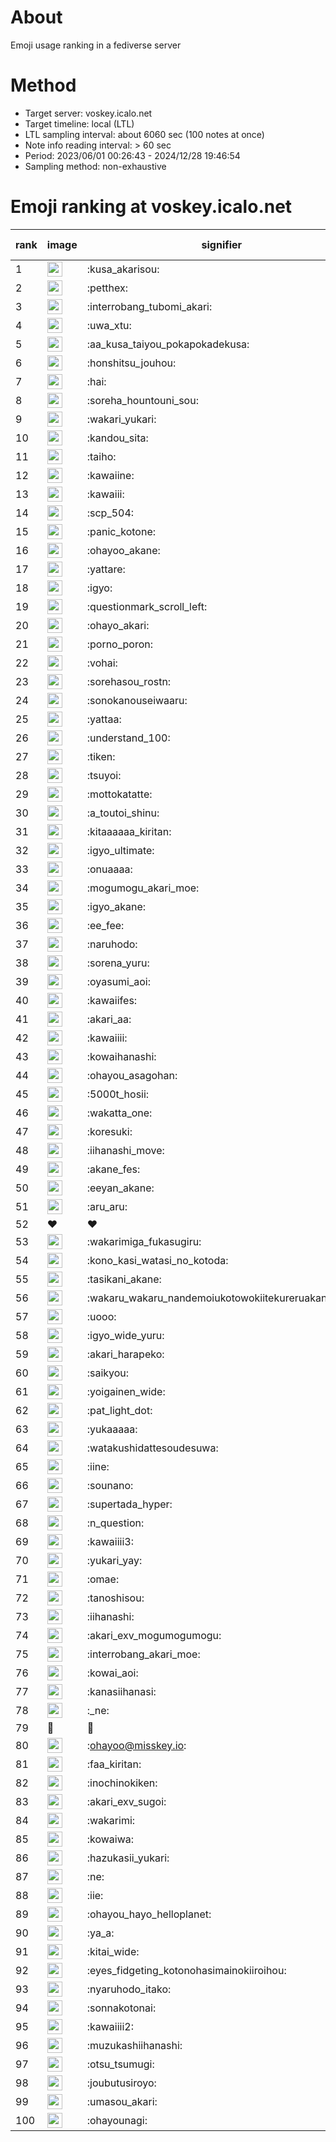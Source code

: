 # About
Emoji usage ranking in a fediverse server

# Method
- Target server: voskey.icalo.net
- Target timeline: local (LTL)
- LTL sampling interval: about 6060 sec (100 notes at once)
- Note info reading interval: > 60 sec
- Period: 2023/06/01 00:26:43 - 2024/12/28 19:46:54 
- Sampling method: non-exhaustive

# Emoji ranking at voskey.icalo.net

|rank|image|signifier|type|frequency score|
|----|----|----|----|----|
|1|<img height="24" src="https://voskey.icalo.net/emoji/kusa_akarisou.webp">|:kusa_akarisou:|custom|36509|
|2|<img height="24" src="https://voskey.icalo.net/emoji/petthex.webp">|:petthex:|custom|28635|
|3|<img height="24" src="https://voskey.icalo.net/emoji/interrobang_tubomi_akari.webp">|:interrobang_tubomi_akari:|custom|14802|
|4|<img height="24" src="https://voskey.icalo.net/emoji/uwa_xtu.webp">|:uwa_xtu:|custom|12607|
|5|<img height="24" src="https://voskey.icalo.net/emoji/aa_kusa_taiyou_pokapokadekusa.webp">|:aa_kusa_taiyou_pokapokadekusa:|custom|11658|
|6|<img height="24" src="https://voskey.icalo.net/emoji/honshitsu_jouhou.webp">|:honshitsu_jouhou:|custom|10254|
|7|<img height="24" src="https://voskey.icalo.net/emoji/hai.webp">|:hai:|custom|8778|
|8|<img height="24" src="https://voskey.icalo.net/emoji/soreha_hountouni_sou.webp">|:soreha_hountouni_sou:|custom|7548|
|9|<img height="24" src="https://voskey.icalo.net/emoji/wakari_yukari.webp">|:wakari_yukari:|custom|7217|
|10|<img height="24" src="https://voskey.icalo.net/emoji/kandou_sita.webp">|:kandou_sita:|custom|6983|
|11|<img height="24" src="https://voskey.icalo.net/emoji/taiho.webp">|:taiho:|custom|6973|
|12|<img height="24" src="https://voskey.icalo.net/emoji/kawaiine.webp">|:kawaiine:|custom|6958|
|13|<img height="24" src="https://voskey.icalo.net/emoji/kawaiii.webp">|:kawaiii:|custom|6714|
|14|<img height="24" src="https://voskey.icalo.net/emoji/scp_504.webp">|:scp_504:|custom|6042|
|15|<img height="24" src="https://voskey.icalo.net/emoji/panic_kotone.webp">|:panic_kotone:|custom|5854|
|16|<img height="24" src="https://voskey.icalo.net/emoji/ohayoo_akane.webp">|:ohayoo_akane:|custom|5411|
|17|<img height="24" src="https://voskey.icalo.net/emoji/yattare.webp">|:yattare:|custom|4993|
|18|<img height="24" src="https://voskey.icalo.net/emoji/igyo.webp">|:igyo:|custom|4931|
|19|<img height="24" src="https://voskey.icalo.net/emoji/questionmark_scroll_left.webp">|:questionmark_scroll_left:|custom|4786|
|20|<img height="24" src="https://voskey.icalo.net/emoji/ohayo_akari.webp">|:ohayo_akari:|custom|4687|
|21|<img height="24" src="https://voskey.icalo.net/emoji/porno_poron.webp">|:porno_poron:|custom|4554|
|22|<img height="24" src="https://voskey.icalo.net/emoji/vohai.webp">|:vohai:|custom|4429|
|23|<img height="24" src="https://voskey.icalo.net/emoji/sorehasou_rostn.webp">|:sorehasou_rostn:|custom|4425|
|24|<img height="24" src="https://voskey.icalo.net/emoji/sonokanouseiwaaru.webp">|:sonokanouseiwaaru:|custom|4412|
|25|<img height="24" src="https://voskey.icalo.net/emoji/yattaa.webp">|:yattaa:|custom|4151|
|26|<img height="24" src="https://voskey.icalo.net/emoji/understand_100.webp">|:understand_100:|custom|3912|
|27|<img height="24" src="https://voskey.icalo.net/emoji/tiken.webp">|:tiken:|custom|3843|
|28|<img height="24" src="https://voskey.icalo.net/emoji/tsuyoi.webp">|:tsuyoi:|custom|3827|
|29|<img height="24" src="https://voskey.icalo.net/emoji/mottokatatte.webp">|:mottokatatte:|custom|3723|
|30|<img height="24" src="https://voskey.icalo.net/emoji/a_toutoi_shinu.webp">|:a_toutoi_shinu:|custom|3640|
|31|<img height="24" src="https://voskey.icalo.net/emoji/kitaaaaaa_kiritan.webp">|:kitaaaaaa_kiritan:|custom|3547|
|32|<img height="24" src="https://voskey.icalo.net/emoji/igyo_ultimate.webp">|:igyo_ultimate:|custom|3532|
|33|<img height="24" src="https://voskey.icalo.net/emoji/onuaaaa.webp">|:onuaaaa:|custom|3304|
|34|<img height="24" src="https://voskey.icalo.net/emoji/mogumogu_akari_moe.webp">|:mogumogu_akari_moe:|custom|3087|
|35|<img height="24" src="https://voskey.icalo.net/emoji/igyo_akane.webp">|:igyo_akane:|custom|3072|
|36|<img height="24" src="https://voskey.icalo.net/emoji/ee_fee.webp">|:ee_fee:|custom|3048|
|37|<img height="24" src="https://voskey.icalo.net/emoji/naruhodo.webp">|:naruhodo:|custom|3042|
|38|<img height="24" src="https://voskey.icalo.net/emoji/sorena_yuru.webp">|:sorena_yuru:|custom|2946|
|39|<img height="24" src="https://voskey.icalo.net/emoji/oyasumi_aoi.webp">|:oyasumi_aoi:|custom|2932|
|40|<img height="24" src="https://voskey.icalo.net/emoji/kawaiifes.webp">|:kawaiifes:|custom|2908|
|41|<img height="24" src="https://voskey.icalo.net/emoji/akari_aa.webp">|:akari_aa:|custom|2866|
|42|<img height="24" src="https://voskey.icalo.net/emoji/kawaiiii.webp">|:kawaiiii:|custom|2839|
|43|<img height="24" src="https://voskey.icalo.net/emoji/kowaihanashi.webp">|:kowaihanashi:|custom|2826|
|44|<img height="24" src="https://voskey.icalo.net/emoji/ohayou_asagohan.webp">|:ohayou_asagohan:|custom|2715|
|45|<img height="24" src="https://voskey.icalo.net/emoji/5000t_hosii.webp">|:5000t_hosii:|custom|2649|
|46|<img height="24" src="https://voskey.icalo.net/emoji/wakatta_one.webp">|:wakatta_one:|custom|2606|
|47|<img height="24" src="https://voskey.icalo.net/emoji/koresuki.webp">|:koresuki:|custom|2594|
|48|<img height="24" src="https://voskey.icalo.net/emoji/iihanashi_move.webp">|:iihanashi_move:|custom|2592|
|49|<img height="24" src="https://voskey.icalo.net/emoji/akane_fes.webp">|:akane_fes:|custom|2582|
|50|<img height="24" src="https://voskey.icalo.net/emoji/eeyan_akane.webp">|:eeyan_akane:|custom|2567|
|51|<img height="24" src="https://voskey.icalo.net/emoji/aru_aru.webp">|:aru_aru:|custom|2563|
|52|❤|❤|unicode|2532|
|53|<img height="24" src="https://voskey.icalo.net/emoji/wakarimiga_fukasugiru.webp">|:wakarimiga_fukasugiru:|custom|2511|
|54|<img height="24" src="https://voskey.icalo.net/emoji/kono_kasi_watasi_no_kotoda.webp">|:kono_kasi_watasi_no_kotoda:|custom|2451|
|55|<img height="24" src="https://voskey.icalo.net/emoji/tasikani_akane.webp">|:tasikani_akane:|custom|2409|
|56|<img height="24" src="https://voskey.icalo.net/emoji/wakaru_wakaru_nandemoiukotowokiitekureruakanetyan.webp">|:wakaru_wakaru_nandemoiukotowokiitekureruakanetyan:|custom|2409|
|57|<img height="24" src="https://voskey.icalo.net/emoji/uooo.webp">|:uooo:|custom|2397|
|58|<img height="24" src="https://voskey.icalo.net/emoji/igyo_wide_yuru.webp">|:igyo_wide_yuru:|custom|2387|
|59|<img height="24" src="https://voskey.icalo.net/emoji/akari_harapeko.webp">|:akari_harapeko:|custom|2347|
|60|<img height="24" src="https://voskey.icalo.net/emoji/saikyou.webp">|:saikyou:|custom|2275|
|61|<img height="24" src="https://voskey.icalo.net/emoji/yoigainen_wide.webp">|:yoigainen_wide:|custom|2269|
|62|<img height="24" src="https://voskey.icalo.net/emoji/pat_light_dot.webp">|:pat_light_dot:|custom|2250|
|63|<img height="24" src="https://voskey.icalo.net/emoji/yukaaaaa.webp">|:yukaaaaa:|custom|2237|
|64|<img height="24" src="https://voskey.icalo.net/emoji/watakushidattesoudesuwa.webp">|:watakushidattesoudesuwa:|custom|2206|
|65|<img height="24" src="https://voskey.icalo.net/emoji/iine.webp">|:iine:|custom|2128|
|66|<img height="24" src="https://voskey.icalo.net/emoji/sounano.webp">|:sounano:|custom|2066|
|67|<img height="24" src="https://voskey.icalo.net/emoji/supertada_hyper.webp">|:supertada_hyper:|custom|2063|
|68|<img height="24" src="https://voskey.icalo.net/emoji/n_question.webp">|:n_question:|custom|2000|
|69|<img height="24" src="https://voskey.icalo.net/emoji/kawaiiii3.webp">|:kawaiiii3:|custom|1978|
|70|<img height="24" src="https://voskey.icalo.net/emoji/yukari_yay.webp">|:yukari_yay:|custom|1975|
|71|<img height="24" src="https://voskey.icalo.net/emoji/omae.webp">|:omae:|custom|1934|
|72|<img height="24" src="https://voskey.icalo.net/emoji/tanoshisou.webp">|:tanoshisou:|custom|1921|
|73|<img height="24" src="https://voskey.icalo.net/emoji/iihanashi.webp">|:iihanashi:|custom|1884|
|74|<img height="24" src="https://voskey.icalo.net/emoji/akari_exv_mogumogumogu.webp">|:akari_exv_mogumogumogu:|custom|1829|
|75|<img height="24" src="https://voskey.icalo.net/emoji/interrobang_akari_moe.webp">|:interrobang_akari_moe:|custom|1817|
|76|<img height="24" src="https://voskey.icalo.net/emoji/kowai_aoi.webp">|:kowai_aoi:|custom|1801|
|77|<img height="24" src="https://voskey.icalo.net/emoji/kanasiihanasi.webp">|:kanasiihanasi:|custom|1776|
|78|<img height="24" src="https://voskey.icalo.net/emoji/_ne.webp">|:_ne:|custom|1775|
|79|🤔|🤔|unicode|1754|
|80|<img height="24" src="https://voskey.icalo.net/emoji/ohayoo.webp">|:ohayoo@misskey.io:|custom|1726|
|81|<img height="24" src="https://voskey.icalo.net/emoji/faa_kiritan.webp">|:faa_kiritan:|custom|1720|
|82|<img height="24" src="https://voskey.icalo.net/emoji/inochinokiken.webp">|:inochinokiken:|custom|1709|
|83|<img height="24" src="https://voskey.icalo.net/emoji/akari_exv_sugoi.webp">|:akari_exv_sugoi:|custom|1691|
|84|<img height="24" src="https://voskey.icalo.net/emoji/wakarimi.webp">|:wakarimi:|custom|1686|
|85|<img height="24" src="https://voskey.icalo.net/emoji/kowaiwa.webp">|:kowaiwa:|custom|1677|
|86|<img height="24" src="https://voskey.icalo.net/emoji/hazukasii_yukari.webp">|:hazukasii_yukari:|custom|1640|
|87|<img height="24" src="https://voskey.icalo.net/emoji/ne.webp">|:ne:|custom|1638|
|88|<img height="24" src="https://voskey.icalo.net/emoji/iie.webp">|:iie:|custom|1633|
|89|<img height="24" src="https://voskey.icalo.net/emoji/ohayou_hayo_helloplanet.webp">|:ohayou_hayo_helloplanet:|custom|1629|
|90|<img height="24" src="https://voskey.icalo.net/emoji/ya_a.webp">|:ya_a:|custom|1622|
|91|<img height="24" src="https://voskey.icalo.net/emoji/kitai_wide.webp">|:kitai_wide:|custom|1609|
|92|<img height="24" src="https://voskey.icalo.net/emoji/eyes_fidgeting_kotonohasimainokiiroihou.webp">|:eyes_fidgeting_kotonohasimainokiiroihou:|custom|1604|
|93|<img height="24" src="https://voskey.icalo.net/emoji/nyaruhodo_itako.webp">|:nyaruhodo_itako:|custom|1556|
|94|<img height="24" src="https://voskey.icalo.net/emoji/sonnakotonai.webp">|:sonnakotonai:|custom|1522|
|95|<img height="24" src="https://voskey.icalo.net/emoji/kawaiiii2.webp">|:kawaiiii2:|custom|1478|
|96|<img height="24" src="https://voskey.icalo.net/emoji/muzukashiihanashi.webp">|:muzukashiihanashi:|custom|1470|
|97|<img height="24" src="https://voskey.icalo.net/emoji/otsu_tsumugi.webp">|:otsu_tsumugi:|custom|1469|
|98|<img height="24" src="https://voskey.icalo.net/emoji/joubutusiroyo.webp">|:joubutusiroyo:|custom|1465|
|99|<img height="24" src="https://voskey.icalo.net/emoji/umasou_akari.webp">|:umasou_akari:|custom|1418|
|100|<img height="24" src="https://voskey.icalo.net/emoji/ohayounagi.webp">|:ohayounagi:|custom|1395|
